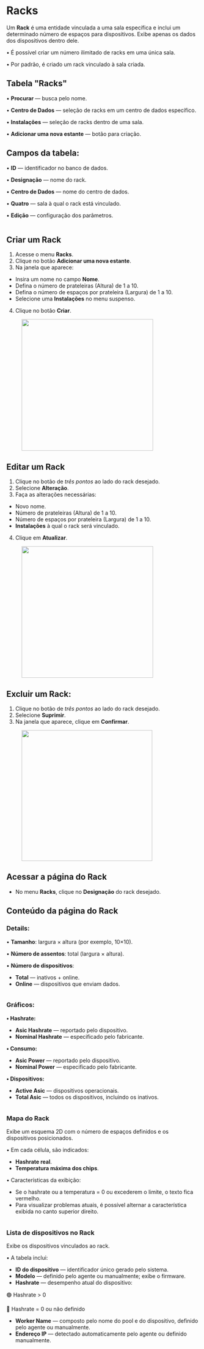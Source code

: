 # Racks

Um **Rack** é uma entidade vinculada a uma sala específica e inclui um determinado número de espaços para dispositivos. Exibe apenas os dados dos dispositivos dentro dele.

• É possível criar um número ilimitado de racks em uma única sala.

• Por padrão, é criado um rack vinculado à sala criada.

## **Tabela "Racks"**

• **Procurar** — busca pelo nome.

• **Centro de Dados** — seleção de racks em um centro de dados específico.

• **Instalações** — seleção de racks dentro de uma sala.

• **Adicionar uma nova estante** — botão para criação.

## Campos da tabela:

• **ID** — identificador no banco de dados.

• **Designação** — nome do rack.

• **Centro de Dados** — nome do centro de dados.

• **Quatro** — sala à qual o rack está vinculado.

• **Edição** — configuração dos parâmetros.

<figure><img src="../../.gitbook/assets/image (37).png" alt=""><figcaption></figcaption></figure>

## **Criar um Rack**

1. Acesse o menu **Racks**.
2. Clique no botão **Adicionar uma nova estante**.
3. Na janela que aparece:

* Insira um nome no campo **Nome**.
* Defina o número de prateleiras (Altura) de 1 a 10.
* Defina o número de espaços por prateleira (Largura) de 1 a 10.
* Selecione uma **Instalações** no menu suspenso.

4. Clique no botão **Criar**.

<figure><img src="../../.gitbook/assets/image (38).png" alt="" width="344"><figcaption></figcaption></figure>

## **Editar um Rack**

1. Clique no botão de _três pontos_ ao lado do rack desejado.
2. Selecione **Alteração**.
3. Faça as alterações necessárias:

* Novo nome.
* Número de prateleiras (Altura) de 1 a 10.
* Número de espaços por prateleira (Largura) de 1 a 10.
* **Instalações** à qual o rack será vinculado.

4. Clique em **Atualizar**.

<figure><img src="../../.gitbook/assets/image (39).png" alt="" width="344"><figcaption></figcaption></figure>

## **Excluir um Rack:** <a href="#udalenie-data-centra" id="udalenie-data-centra"></a>

1. Clique no botão de _três pontos_ ao lado do rack desejado.
2. Selecione **Suprimir**.
3. Na janela que aparece, clique em **Confirmar**.

<figure><img src="../../.gitbook/assets/image (40).png" alt="" width="342"><figcaption></figcaption></figure>

## **Acessar a página do Rack**

* No menu **Racks**, clique no **Designação** do rack desejado.

## **Conteúdo da página do Rack**

### Detail&#x73;**:**

• **Tamanho**: largura × altura (por exemplo, 10×10).

• **Número de assentos**: total (largura × altura).

• **Número de dispositivos**:

* **Total** — inativos + online.
* **Online** — dispositivos que enviam dados.

<figure><img src="../../.gitbook/assets/image (41).png" alt=""><figcaption></figcaption></figure>

### **Gráficos:**

**• Hashrate:**

* **Asic Hashrate** — reportado pelo dispositivo.
* **Nominal Hashrate** — especificado pelo fabricante.

**• Consumo:**

* **Asic Power** — reportado pelo dispositivo.
* **Nominal Power** — especificado pelo fabricante.

**• Dispositivos:**

* **Active Asic** — dispositivos operacionais.
* **Total Asic** — todos os dispositivos, incluindo os inativos.

<figure><img src="../../.gitbook/assets/image (42).png" alt=""><figcaption></figcaption></figure>

### **Mapa do Rack**

Exibe um esquema 2D com o número de espaços definidos e os dispositivos posicionados.

• Em cada célula, são indicados:

* **Hashrate real**.
* **Temperatura máxima dos chips**.

• Características da exibição:

* Se o hashrate ou a temperatura = 0 ou excederem o limite, o texto fica vermelho.
* Para visualizar problemas atuais, é possível alternar a característica exibida no canto superior direito.

<figure><img src="../../.gitbook/assets/image (43).png" alt=""><figcaption></figcaption></figure>

### **Lista de dispositivos no Rack**

Exibe os dispositivos vinculados ao rack.

• A tabela inclui:

* **ID do dispositivo** — identificador único gerado pelo sistema.
* **Modelo** — definido pelo agente ou manualmente; exibe o firmware.
* **Hashrate** — desempenho atual do dispositivo:

🟢 Hashrate > 0

🔴 Hashrate = 0 ou não definido

* **Worker Name** — composto pelo nome do pool e do dispositivo, definido pelo agente ou manualmente.
* **Endereço IP** — detectado automaticamente pelo agente ou definido manualmente.

<figure><img src="../../.gitbook/assets/image (44).png" alt=""><figcaption></figcaption></figure>
